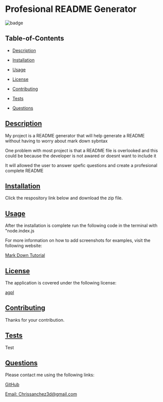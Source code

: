 
  # Profesional README Generator
  
  
  ![badge](https://img.shields.io/badge/license-agpl-blue)
    

  ## Table-of-Contents

  * [Description](#description)
  * [Installation](#installation)
  * [Usage](#usage)
  
  * [License](#license)
    
  * [Contributing](#contributing)
  * [Tests](#tests)
  * [Questions](#questions)
  
  ## [Description](#table-of-contents)

  My project is a README generator that will help generate a README without having to worry about   mark  down  sybntax

  One problem with most project is that a README file is overlooked and this could be because the developer is not awared or doesnt want to include it

  It will allowed the user to answer spefic questions and create a profesional complete README

  ## [Installation](#table-of-contents)

  Click the respository link below and download the zip file.

  ## [Usage](#table-of-contents)

  After the installation is complete run the following code in the terminal with "node.index.js
  
  For more information on how to add screenshots for examples, visit the following website:
  
  [Mark Down Tutorial](https://agea.github.io/tutorial.md/)
  
  
  ## [License](#table-of-contents)

  The application is covered under the following license:

  
  [agpl](https://choosealicense.com/licenses/agpl)
    
    

  ## [Contributing](#table-of-contents)
  
  
  Thanks for your contribution.
    

  ## [Tests](#table-of-contents)

  Test

  ## [Questions](#table-of-contents)

  Please contact me using the following links:

  [GitHub](https://github.com/DecodePlaymayker)

  [Email: Chrissanchez3d@gmail.com](mailto:Chrissanchez3d@gmail.com)
